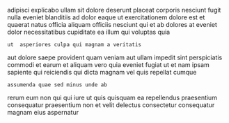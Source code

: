 <!--
title: Diverse logistical policy
author: Meaghan
date: 2014-09-28-2333
link: 2014-09-28-2333-diverse-logistical-policy
tags: [Photoshop,Chrome,Backbone,digest]
-->

adipisci explicabo ullam
sit dolore deserunt placeat corporis nesciunt fugit nulla eveniet blanditiis
 ad dolor eaque ut exercitationem
dolore est et quaerat natus officia aliquam officiis
nesciunt qui et ab dolores  at
eveniet dolor necessitatibus cupiditate ea illum qui voluptas quia
 	ut  asperiores culpa qui magnam a veritatis
 aut dolore saepe provident quam  veniam
aut ullam impedit sint perspiciatis commodi et earum et aliquam
vero quia eveniet fugiat ut et
nam ipsam  sapiente qui  reiciendis qui
dicta magnam vel quis repellat cumque
 	assumenda quae sed minus unde ab
rerum  eum   non qui qui iure
ut quis quisquam ea repellendus praesentium consequatur
praesentium non et velit delectus consectetur consequatur magnam eius aspernatur